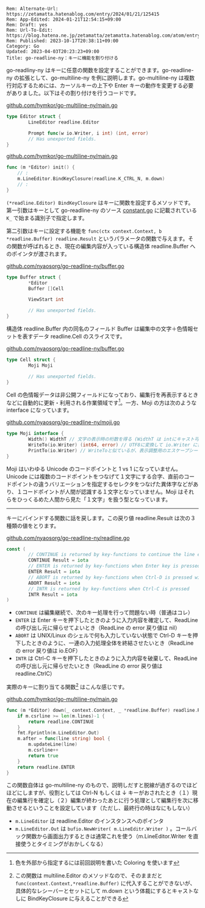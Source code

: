 ```header
Rem: Alternate-Url: https://zetamatta.hatenablog.com/entry/2024/01/21/125415
Rem: App-Edited: 2024-01-21T12:54:15+09:00
Rem: Draft: yes
Rem: Url-To-Edit: https://blog.hatena.ne.jp/zetamatta/zetamatta.hatenablog.com/atom/entry/4207112889977652797
Rem: Published: 2023-10-17T20:38:11+09:00
Category: Go
Updated: 2023-04-03T20:23:23+09:00
Title: go-readline-ny：キーに機能を割り付ける
```
go-readliny-ny はキーに任意の関数を設定することができます。go-readline-ny の拡張として、go-multiline-ny を例に説明します。go-multiline-ny は複数行対応するためには、カーソルキーの上下や Enter キーの動作を変更する必要がありました。以下はその割り付けを行うコードです。

[github.com/hymkor/go-multiline-ny/main.go](https://github.com/hymkor/go-multiline-ny/blob/e753dc4c1a7bf4d1ea2c8f87e9adf622f41d2370/main.go#L14)

```go
type Editor struct {
        LineEditor readline.Editor

        Prompt func(w io.Writer, i int) (int, error)
        // Has unexported fields.
}
```

[github.com/hymkor/go-multiline-ny/main.go](https://github.com/hymkor/go-multiline-ny/blob/e753dc4c1a7bf4d1ea2c8f87e9adf622f41d2370/main.go#L185)

```go
func (m *Editor) init() {
    // :
    m.LineEditor.BindKeyClosure(readline.K_CTRL_N, m.down)
    // :
}
```

`(*readline.Editor) BindKeyClosure` はキーに関数を設定するメソッドです。第一引数はキーとして go-readline-ny のソース [constant.go](https://github.com/nyaosorg/go-readline-ny/blob/93064a4d6ecf7ecd74978f8d87aea6333dedf5f6/constants.go) に記載されている `K_` で始まる識別子で指定します。

第二引数はキーに設定する機能を `func(ctx context.Context, b *readline.Buffer) readline.Result` というパラメータの関数で与えます。その関数が呼ばれるとき、現在の編集内容が入っている構造体 readline.Buffer へのポインタが渡されます。

[github.com/nyaosorg/go-readline-ny/buffer.go](https://github.com/nyaosorg/go-readline-ny/blob/61b984c6759c67164c399dcf6bf066d2006db38c/buffer.go#L55)

```go
type Buffer struct {
        *Editor
        Buffer []Cell

        ViewStart int

        // Has unexported fields.
}
```

構造体 readline.Buffer 内の同名のフィールド Buffer は編集中の文字＋色情報セットを表すデータ readline.Cell のスライスです。

[github.com/nyaosorg/go-readline-ny/buffer.go](https://github.com/nyaosorg/go-readline-ny/blob/61b984c6759c67164c399dcf6bf066d2006db38c/buffer.go#L42)

```go
type Cell struct {
        Moji Moji

        // Has unexported fields.
}
```

Cell の色情報データは非公開フィールドになっており、編集行を再表示するときなどに自動的に更新・利用される作業領域です[^color]。一方、Moji の方は次のような interface になっています。

[^color]: 色を外部から指定するには前回説明を書いた Coloring を使います

[github.com/nyaosorg/go-readline-ny/moji.go](https://github.com/nyaosorg/go-readline-ny/blob/61b984c6759c67164c399dcf6bf066d2006db38c/moji.go#L50)

```go
type Moji interface {
        Width() WidthT // 文字の表示時の桁数を得る (WidthT は intにキャスト可能な整数型）
        WriteTo(io.Writer) (int64, error) // UTF8に変換して io.Writer に書き込む（strings.Builder 向け）
        PrintTo(io.Writer) // WriteToと似ているが、表示調整用のエスケープシーケンスが付与される
}
```

Moji はいわゆる Unicode のコードポイントと 1 vs 1 になっていません。Unicode には複数のコードポイントをつなげて１文字にする合字、直前のコードポイントの違うバリエーションを指定するセレクタをつなげた異体字などがあり、１コードポイントが人間が認識する１文字となっていません。Moji はそれらをひっくるめた人間から見た「１文字」を扱う型となっています。

-----

キーにバインドする関数に話を戻します。この戻り値 readline.Result は次の３種類の値をとります。

[github.com/nyaosorg/go-readline-ny/readline.go](https://github.com/nyaosorg/go-readline-ny/blob/61b984c6759c67164c399dcf6bf066d2006db38c/readline.go#L17)

``` go
const (
        // CONTINUE is returned by key-functions to continue the line editor
        CONTINUE Result = iota
        // ENTER is returned by key-functions when Enter key is pressed
        ENTER Result = iota
        // ABORT is returned by key-functions when Ctrl-D is pressed with no command-line
        ABORT Result = iota
        // INTR is returned by key-functions when Ctrl-C is pressed
        INTR Result = iota
)
```

- `CONTINUE` は編集継続で、次のキー処理を行って問題ない時（普通はコレ）
- `ENTER` は Enter キーを押下したときのように入力内容を確定して、ReadLine の呼び出し元に帰らせてよいとき（ReadLine の error 戻り値は nil）
- `ABORT` は UNIX/Linux のシェルで何も入力していない状態で Ctrl-D キーを押下したときのように、一連の入力処理全体を終結させたいとき（ReadLine の error 戻り値は io.EOF）
- `INTR` は Ctrl-C キーを押下したときのように入力内容を破棄して、ReadLine の呼び出し元に帰らせたいとき（ReadLine の error 戻り値は readline.CtrlC）

実際のキーに割り当てる関数[^method2func] はこんな感じです。

[^method2func]: この関数は multiline.Editor のメソッドなので、そのままだと `func(context.Context,*readline.Buffer)` に代入することができないが、具体的なレシーバーとセットにして m.down という体裁にするとキャストなしに BindKeyClosure に与えることができる

[github.com/hymkor/go-multiline-ny/main.go](https://github.com/hymkor/go-multiline-ny/blob/e753dc4c1a7bf4d1ea2c8f87e9adf622f41d2370/main.go#L61)

```go
func (m *Editor) down(_ context.Context, _ *readline.Buffer) readline.Result {
	if m.csrline >= len(m.lines)-1 {
		return readline.CONTINUE
	}
	fmt.Fprintln(m.LineEditor.Out)
	m.after = func(line string) bool {
		m.updateLine(line)
		m.csrline++
		return true
	}
	return readline.ENTER
}
```

この関数自体は go-multiline-ny のもので、説明しだすと脱線が過ぎるのでほどほどにしますが、役割としては Ctrl-N もしくは ↓ キーがおされたとき（１）現在の編集行を確定し（２）編集が終わったあとに行う処理として編集行を次に移動させるということを設定しています（ただし、最終行の時はなにもしない）

+ `m.LineEditor` は readline.Editor のインスタンスへのポインタ
+ `m.LineEditor.Out` は `bufio.NewWriter( m.LineEditr.Writer )` 。コールバック関数から画面出力するときは通常これを使う（m.LineEditor.Writer を直接使うとタイミングがおかしくなる）
